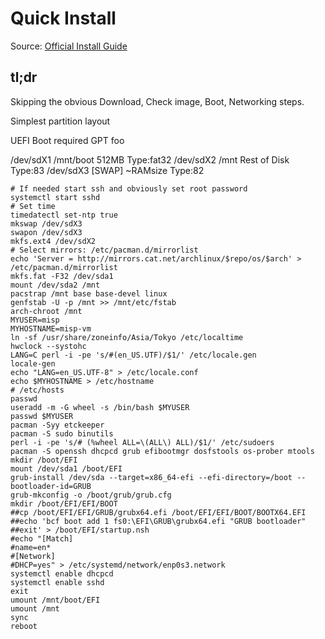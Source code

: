 # Quick Install

Source: [Official Install Guide](https://wiki.archlinux.org/index.php/Installation_guide)

## tl;dr

Skipping the obvious Download, Check image, Boot, Networking steps.

Simplest partition layout

UEFI Boot required GPT foo

/dev/sdX1 /mnt/boot 512MB Type:fat32
/dev/sdX2 /mnt      Rest of Disk Type:83
/dev/sdX3 [SWAP]    ~RAMsize Type:82

```
# If needed start ssh and obviously set root password
systemctl start sshd
# Set time
timedatectl set-ntp true
mkswap /dev/sdX3
swapon /dev/sdX3
mkfs.ext4 /dev/sdX2
# Select mirrors: /etc/pacman.d/mirrorlist
echo 'Server = http://mirrors.cat.net/archlinux/$repo/os/$arch' > /etc/pacman.d/mirrorlist
mkfs.fat -F32 /dev/sda1
mount /dev/sda2 /mnt
pacstrap /mnt base base-devel linux
genfstab -U -p /mnt >> /mnt/etc/fstab
arch-chroot /mnt
MYUSER=misp
MYHOSTNAME=misp-vm
ln -sf /usr/share/zoneinfo/Asia/Tokyo /etc/localtime
hwclock --systohc
LANG=C perl -i -pe 's/#(en_US.UTF)/$1/' /etc/locale.gen
locale-gen
echo "LANG=en_US.UTF-8" > /etc/locale.conf
echo $MYHOSTNAME > /etc/hostname
# /etc/hosts
passwd
useradd -m -G wheel -s /bin/bash $MYUSER
passwd $MYUSER
pacman -Syy etckeeper
pacman -S sudo binutils
perl -i -pe 's/# (%wheel ALL=\(ALL\) ALL)/$1/' /etc/sudoers
pacman -S openssh dhcpcd grub efibootmgr dosfstools os-prober mtools
mkdir /boot/EFI
mount /dev/sda1 /boot/EFI
grub-install /dev/sda --target=x86_64-efi --efi-directory=/boot --bootloader-id=GRUB
grub-mkconfig -o /boot/grub/grub.cfg
mkdir /boot/EFI/EFI/BOOT
##cp /boot/EFI/EFI/GRUB/grubx64.efi /boot/EFI/EFI/BOOT/BOOTX64.EFI
##echo 'bcf boot add 1 fs0:\EFI\GRUB\grubx64.efi "GRUB bootloader"
##exit' > /boot/EFI/startup.nsh
#echo "[Match]
#name=en*
#[Network]
#DHCP=yes" > /etc/systemd/network/enp0s3.network
systemctl enable dhcpcd
systemctl enable sshd
exit
umount /mnt/boot/EFI
umount /mnt
sync
reboot
```
